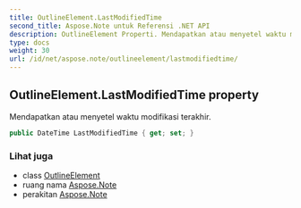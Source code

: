```yaml
---
title: OutlineElement.LastModifiedTime
second_title: Aspose.Note untuk Referensi .NET API
description: OutlineElement Properti. Mendapatkan atau menyetel waktu modifikasi terakhir.
type: docs
weight: 30
url: /id/net/aspose.note/outlineelement/lastmodifiedtime/
---
```

## OutlineElement.LastModifiedTime property

Mendapatkan atau menyetel waktu modifikasi terakhir.

```csharp
public DateTime LastModifiedTime { get; set; }
```

### Lihat juga

* class [OutlineElement](../)
* ruang nama [Aspose.Note](../../outlineelement/)
* perakitan [Aspose.Note](../../../)


